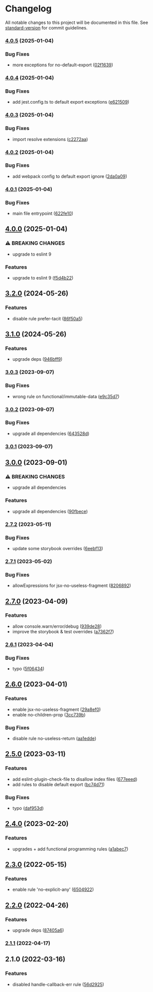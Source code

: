 # Changelog

All notable changes to this project will be documented in this file. See [standard-version](https://github.com/conventional-changelog/standard-version) for commit guidelines.

### [4.0.5](https://github.com/sammysaglam/eslint-config-sammy/compare/v4.0.4...v4.0.5) (2025-01-04)


### Bug Fixes

* more exceptions for no-default-export ([02f1639](https://github.com/sammysaglam/eslint-config-sammy/commit/02f16392ff0428a637807fa1af5905853b9e1834))

### [4.0.4](https://github.com/sammysaglam/eslint-config-sammy/compare/v4.0.3...v4.0.4) (2025-01-04)


### Bug Fixes

* add jest.config.ts to default export exceptions ([e621509](https://github.com/sammysaglam/eslint-config-sammy/commit/e621509ab3560e4772e7da21f4c3338d303acdbf))

### [4.0.3](https://github.com/sammysaglam/eslint-config-sammy/compare/v4.0.2...v4.0.3) (2025-01-04)


### Bug Fixes

* import resolve extensions ([c2272aa](https://github.com/sammysaglam/eslint-config-sammy/commit/c2272aa54ec332997472a97edb455e9e645090f6))

### [4.0.2](https://github.com/sammysaglam/eslint-config-sammy/compare/v4.0.1...v4.0.2) (2025-01-04)


### Bug Fixes

* add webpack config to default export ignore ([2da0a09](https://github.com/sammysaglam/eslint-config-sammy/commit/2da0a092e3fd90e0c470f410e44ecf2737b8b7d1))

### [4.0.1](https://github.com/sammysaglam/eslint-config-sammy/compare/v4.0.0...v4.0.1) (2025-01-04)


### Bug Fixes

* main file entrypoint ([622fe10](https://github.com/sammysaglam/eslint-config-sammy/commit/622fe102294e014d2bc94b1d3d4e270f71b46bc3))

## [4.0.0](https://github.com/sammysaglam/eslint-config-sammy/compare/v3.2.0...v4.0.0) (2025-01-04)


### ⚠ BREAKING CHANGES

* upgrade to eslint 9

### Features

* upgrade to eslint 9 ([f5d4b22](https://github.com/sammysaglam/eslint-config-sammy/commit/f5d4b22d4f539f35c50b219bf8de972f1852bfc6))

## [3.2.0](https://github.com/sammysaglam/eslint-config-sammy/compare/v3.1.0...v3.2.0) (2024-05-26)


### Features

* disable rule prefer-tacit ([86f50a5](https://github.com/sammysaglam/eslint-config-sammy/commit/86f50a5ddd11ea042f1294d0f93b4c14327c7d30))

## [3.1.0](https://github.com/sammysaglam/eslint-config-sammy/compare/v3.0.3...v3.1.0) (2024-05-26)


### Features

* upgrade deps ([946bff9](https://github.com/sammysaglam/eslint-config-sammy/commit/946bff924365fb9ae475d081935690bf1c3f864f))

### [3.0.3](https://github.com/sammysaglam/eslint-config-sammy/compare/v3.0.2...v3.0.3) (2023-09-07)


### Bug Fixes

* wrong rule on functional/immutable-data ([e9c35d7](https://github.com/sammysaglam/eslint-config-sammy/commit/e9c35d7697e8309cd0d9fd95ba547c9ac2141e2e))

### [3.0.2](https://github.com/sammysaglam/eslint-config-sammy/compare/v3.0.1...v3.0.2) (2023-09-07)


### Bug Fixes

* upgrade all dependencies ([643528d](https://github.com/sammysaglam/eslint-config-sammy/commit/643528df9f8b3808d7bf34e4132ffc138d9a5f93))

### [3.0.1](https://github.com/sammysaglam/eslint-config-sammy/compare/v3.0.0...v3.0.1) (2023-09-07)

## [3.0.0](https://github.com/sammysaglam/eslint-config-sammy/compare/v2.7.2...v3.0.0) (2023-09-01)


### ⚠ BREAKING CHANGES

* upgrade all dependencies

### Features

* upgrade all dependencies ([90fbece](https://github.com/sammysaglam/eslint-config-sammy/commit/90fbece868f2263c641621aed31cf7c457610680))

### [2.7.2](https://github.com/sammysaglam/eslint-config-sammy/compare/v2.7.1...v2.7.2) (2023-05-11)


### Bug Fixes

* update some storybook overrides ([6eebf13](https://github.com/sammysaglam/eslint-config-sammy/commit/6eebf13a0784931a946b23ba6b68234bfc67622a))

### [2.7.1](https://github.com/sammysaglam/eslint-config-sammy/compare/v2.7.0...v2.7.1) (2023-05-02)


### Bug Fixes

* allowExpressions for jsx-no-useless-fragment ([8206892](https://github.com/sammysaglam/eslint-config-sammy/commit/8206892b88f5d8151b74d0b2e0273c884ced912f))

## [2.7.0](https://github.com/sammysaglam/eslint-config-sammy/compare/v2.6.1...v2.7.0) (2023-04-09)


### Features

* allow console.warn/error/debug ([939de28](https://github.com/sammysaglam/eslint-config-sammy/commit/939de28d8cce1aaf290859fe7c44424b7ba7a575))
* improve the storybook & test overrides ([a7362f7](https://github.com/sammysaglam/eslint-config-sammy/commit/a7362f7f980dc9e9daa5cc716843fb19c299e96a))

### [2.6.1](https://github.com/sammysaglam/eslint-config-sammy/compare/v2.6.0...v2.6.1) (2023-04-04)


### Bug Fixes

* typo ([5f06434](https://github.com/sammysaglam/eslint-config-sammy/commit/5f06434ab2ea9355f83228316c55f72383014749))

## [2.6.0](https://github.com/sammysaglam/eslint-config-sammy/compare/v2.5.0...v2.6.0) (2023-04-01)


### Features

* enable jsx-no-useless-fragment ([29a8ef0](https://github.com/sammysaglam/eslint-config-sammy/commit/29a8ef02151c9082df438604a28004ddb76146e2))
* enable no-children-prop ([3cc739b](https://github.com/sammysaglam/eslint-config-sammy/commit/3cc739bd6733435c1117ab02d6aa62aa077de38d))


### Bug Fixes

* disable rule no-useless-return ([aa1edde](https://github.com/sammysaglam/eslint-config-sammy/commit/aa1edde58cc3cb13484777b9f761764a42359187))

## [2.5.0](https://github.com/sammysaglam/eslint-config-sammy/compare/v2.4.0...v2.5.0) (2023-03-11)


### Features

* add eslint-plugin-check-file to disallow index files ([677eeed](https://github.com/sammysaglam/eslint-config-sammy/commit/677eeed68c1e1ae7eebd0ea9e97cff85e6c05c29))
* add rules to disable default export ([bc74d71](https://github.com/sammysaglam/eslint-config-sammy/commit/bc74d718ff3eb3d6278c3abf311d4fd700397653))


### Bug Fixes

* typo ([daf953d](https://github.com/sammysaglam/eslint-config-sammy/commit/daf953dd6bf41d686a4769da9d629a353f7b6335))

## [2.4.0](https://github.com/sammysaglam/eslint-config-sammy/compare/v2.3.0...v2.4.0) (2023-02-20)


### Features

* upgrades + add functional programming rules ([a1abec7](https://github.com/sammysaglam/eslint-config-sammy/commit/a1abec72e0d9ac13c688eed0e75f34fa208d4eed))

## [2.3.0](https://github.com/sammysaglam/eslint-config-sammy/compare/v2.2.0...v2.3.0) (2022-05-15)


### Features

* enable rule 'no-explicit-any' ([6504922](https://github.com/sammysaglam/eslint-config-sammy/commit/65049228bfcbf7cc6e100664bf3163ee49146f16))

## [2.2.0](https://github.com/sammysaglam/eslint-config-sammy/compare/v2.1.1...v2.2.0) (2022-04-26)


### Features

* upgrade deps ([87405a6](https://github.com/sammysaglam/eslint-config-sammy/commit/87405a64795c0d25538618b42f7ffe408f7e156b))

### [2.1.1](https://github.com/sammysaglam/eslint-config-sammy/compare/v2.1.0...v2.1.1) (2022-04-17)

## 2.1.0 (2022-03-16)


### Features

* disabled handle-callback-err rule ([56d2925](https://github.com/sammysaglam/eslint-config-sammy/commit/56d2925f76bcc7a3305785f555bd4ebdd638dbfa))
